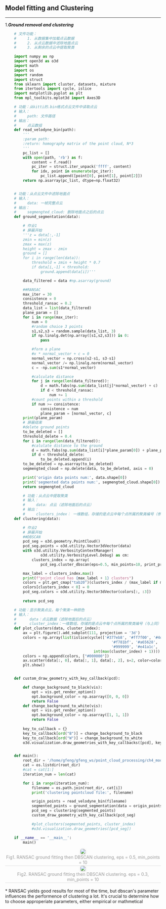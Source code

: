 ## Model fitting and Clustering
---------------

1.***Ground removal and clustering***

~~~python
    # 文件功能：
    #     1. 从数据集中加载点云数据
    #     2. 从点云数据中滤除地面点云
    #     3. 从剩余的点云中提取聚类

    import numpy as np
    import open3d as o3d
    import math
    import os
    import random
    import struct
    from sklearn import cluster, datasets, mixture
    from itertools import cycle, islice
    import matplotlib.pyplot as plt
    from mpl_toolkits.mplot3d import Axes3D

    # 功能：从kitti的.bin格式点云文件中读取点云
    # 输入：
    #     path: 文件路径
    # 输出：
    #     点云数组
    def read_velodyne_bin(path):
        '''
        :param path:
        :return: homography matrix of the point cloud, N*3
        '''
        pc_list = []
        with open(path, 'rb') as f:
            content = f.read()
            pc_iter = struct.iter_unpack('ffff', content)
            for idx, point in enumerate(pc_iter):
                pc_list.append([point[0], point[1], point[2]])
        return np.asarray(pc_list, dtype=np.float32)


    # 功能：从点云文件中滤除地面点
    # 输入：
    #     data: 一帧完整点云
    # 输出：
    #     segmengted_cloud: 删除地面点之后的点云
    def ground_segmentation(data):

        # 作业1
        # 屏蔽开始
        '''z = data[:,-1]
        zmin = min(z)
        zmax = max(z)
        height = zmax - zmin
        ground = []
        for i in range(len(data)):
            threshold = zmin + height * 0.7
            if data[i,-1] < threshold:
                ground.append(data[i])'''

        data_filtered = data #np.asarray(ground)

        ##RANSAC
        max_iter = 30
        consistence = 0
        threshold_ransac = 0.2
        data_list = list(data_filtered)
        plane_param = []
        for i in range(max_iter):
            num = 0
            #random choice 3 points
            s1,s2,s3 = random.sample(data_list, 3)
            if np.linalg.det(np.array([s1,s2,s3])) is 0:
                pass

            #form a plane
            #x * normal_vector + c = 0
            normal_vector = np.cross(s2-s1, s3-s1)
            normal_vector /= np.linalg.norm(normal_vector)
            c = -np.sum(s1*normal_vector)

            #calculate distance
            for j in range(len(data_filtered)):
                d = math.fabs(np.sum(data_list[j]*normal_vector) + c)
                if d < threshold_ransac:
                    num += 1
            #count points within a threshold
            if num >= consistence:
                consistence = num
                plane_param = [normal_vector, c]
        print(plane_param)
        # 屏蔽结束
        #delete ground points
        to_be_deleted = []
        threshold_delete = 0.4
        for i in range(len(data_filtered)):
            #calulate distance to the ground
            d = math.fabs(np.sum(data_list[i]*plane_param[0]) + plane_param[1])
            if d < threshold_delete:
                to_be_deleted.append(i)
        to_be_deleted = np.asarray(to_be_deleted)
        segmengted_cloud = np.delete(data, to_be_deleted, axis = 0)

        print('origin data points num:', data.shape[0])
        print('segmented data points num:', segmengted_cloud.shape[0])
        return segmengted_cloud

        # 功能：从点云中提取聚类
        # 输入：
        #     data: 点云（滤除地面后的点云）
        # 输出：
        #     clusters_index： 一维数组，存储的是点云中每个点所属的聚类编号（参考上一章内容容易理解）
    def clustering(data):

        # 作业2
        # 屏蔽开始
        ##DBSCAN
        pcd_seg = o3d.geometry.PointCloud()
        pcd_seg.points = o3d.utility.Vector3dVector(data)   
        with o3d.utility.VerbosityContextManager(
                o3d.utility.VerbosityLevel.Debug) as cm:
            clusters_index = np.array(
                pcd_seg.cluster_dbscan(eps=0.5, min_points=10, print_progress=True))

        max_label = clusters_index.max()
        print(f"point cloud has {max_label + 1} clusters")
        colors = plt.get_cmap("tab20")(clusters_index / (max_label if max_label > 0 else 1))
        colors[clusters_index < 0] = 0
        pcd_seg.colors = o3d.utility.Vector3dVector(colors[:, :3])
            
        return pcd_seg

    # 功能：显示聚类点云，每个聚类一种颜色
    # 输入：
    #      data：点云数据（滤除地面后的点云）
    #      cluster_index：一维数组，存储的是点云中每个点所属的聚类编号（与上同）
    def plot_clusters(data, cluster_index):
        ax = plt.figure().add_subplot(111, projection = '3d')
        colors = np.array(list(islice(cycle(['#377eb8', '#ff7f00', '#4daf4a',
                                                '#f781bf', '#a65628', '#984ea3',
                                                '#999999', '#e41a1c', '#dede00']),
                                        int(max(cluster_index) + 1))))
        colors = np.append(colors, ["#000000"])
        ax.scatter(data[:, 0], data[:, 1], data[:, 2], s=2, color=colors[cluster_index])
        plt.show()


    def custom_draw_geometry_with_key_callback(pcd):

        def change_background_to_black(vis):
            opt = vis.get_render_option()
            opt.background_color = np.asarray([0, 0, 0])
            return False
        def change_background_to_white(vis):
            opt = vis.get_render_option()
            opt.background_color = np.asarray([1, 1, 1])
            return False
        
        key_to_callback = {}
        key_to_callback[ord("B")] = change_background_to_black
        key_to_callback[ord("W")] = change_background_to_white
        o3d.visualization.draw_geometries_with_key_callbacks([pcd], key_to_callback)


    def main():
        root_dir = '/home/gfeng/gfeng_ws/point_cloud_processing/ch4_model_fitting/data' # 数据集路径
        cat = os.listdir(root_dir)
        #cat = cat[1:]
        iteration_num = len(cat)

        for i in range(iteration_num):
            filename = os.path.join(root_dir, cat[i])
            print('clustering pointcloud file:', filename)

            origin_points = read_velodyne_bin(filename)
            segmented_points = ground_segmentation(data = origin_points)
            pcd_seg = clustering(segmented_points)
            custom_draw_geometry_with_key_callback(pcd_seg)

            #plot_clusters(segmented_points, cluster_index)  
            #o3d.visualization.draw_geometries([pcd_seg])

    if __name__ == '__main__':
        main()

~~~

<center>
    <img style="border-radius: 0.3125em;
    box-shadow: 0 2px 4px 0 rgba(34,36,38,.12),0 2px 10px 0 rgba(34,36,38,.08);" 
    src="./clusters.png";class ="half">
    <br>
    <div style="color:orange; border-bottom: 1px solid #d9d9d9;
    display: inline-block;
    color: #999;
    padding: 2px;">Fig1. RANSAC ground fitting then DBSCAN clustering, eps = 0.5, min_points = 10 </div>
</center>

<center>
    <img style="border-radius: 0.3125em;
    box-shadow: 0 2px 4px 0 rgba(34,36,38,.12),0 2px 10px 0 rgba(34,36,38,.08);" 
    src="./clusters01.png";class ="half">
    <br>
    <div style="color:orange; border-bottom: 1px solid #d9d9d9;
    display: inline-block;
    color: #999;
    padding: 2px;">Fig2. RANSAC ground fitting then DBSCAN clustering. eps = 0.3, min_points = 10 </div>
</center>

<br>
* RANSAC yields good results for most of the time, but dbscan's parameter influences the performence of clustering a lot. It's crucial to determine how to choose approperiate parameters, either empirical or mathmetical 
